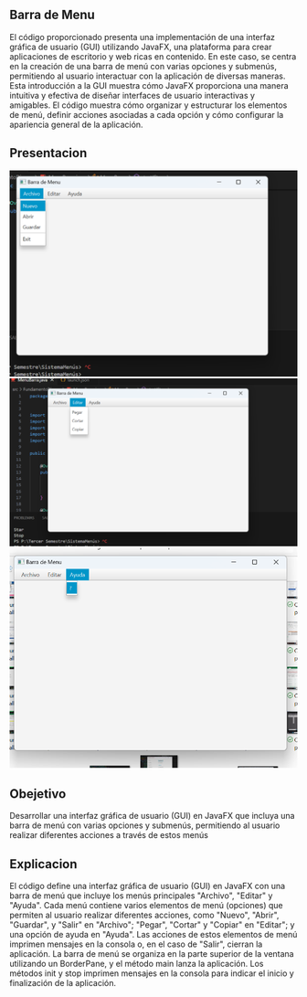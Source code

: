 ## Barra de Menu
El código proporcionado presenta una implementación de una interfaz gráfica de usuario (GUI) utilizando JavaFX, una plataforma para crear aplicaciones de escritorio y web ricas en contenido. En este caso, se centra en la creación de una barra de menú con varias opciones y submenús, permitiendo al usuario interactuar con la aplicación de diversas maneras. Esta introducción a la GUI muestra cómo JavaFX proporciona una manera intuitiva y efectiva de diseñar interfaces de usuario interactivas y amigables. El código muestra cómo organizar y estructurar los elementos de menú, definir acciones asociadas a cada opción y cómo configurar la apariencia general de la aplicación.
## Presentacion

![](https://github.com/AlvaradoTrivino/Barra-de-Menu/blob/main/Captura%20de%20pantalla%20(156).png)
![](https://github.com/AlvaradoTrivino/Barra-de-Menu/blob/main/Captura%20de%20pantalla%20(154).png)
![](https://github.com/AlvaradoTrivino/Barra-de-Menu/blob/main/Captura%20de%20pantalla%20(157).png)

## Obejetivo

Desarrollar una interfaz gráfica de usuario (GUI) en JavaFX que incluya una barra de menú con varias opciones y submenús, permitiendo al usuario realizar diferentes acciones a través de estos menús

## Explicacion 

El código define una interfaz gráfica de usuario (GUI) en JavaFX con una barra de menú que incluye los menús principales "Archivo", "Editar" y "Ayuda". Cada menú contiene varios elementos de menú (opciones) que permiten al usuario realizar diferentes acciones, como "Nuevo", "Abrir", "Guardar", y "Salir" en "Archivo"; "Pegar", "Cortar" y "Copiar" en "Editar"; y una opción de ayuda en "Ayuda". Las acciones de estos elementos de menú imprimen mensajes en la consola o, en el caso de "Salir", cierran la aplicación. La barra de menú se organiza en la parte superior de la ventana utilizando un BorderPane, y el método main lanza la aplicación. Los métodos init y stop imprimen mensajes en la consola para indicar el inicio y finalización de la aplicación.
